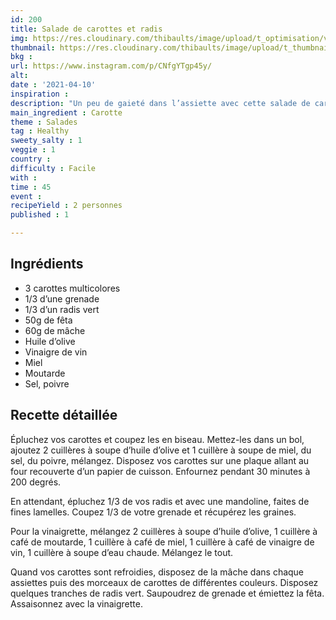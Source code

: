 ```yaml
---
id: 200
title: Salade de carottes et radis
img: https://res.cloudinary.com/thibaults/image/upload/t_optimisation/v1618162849/Recipes/20210410_salade_carottes_radis.jpg
thumbnail: https://res.cloudinary.com/thibaults/image/upload/t_thumbnail_josie/v1618162849/Recipes/20210410_salade_carottes_radis.jpg
bkg : 
url: https://www.instagram.com/p/CNfgYTgp45y/
alt: 
date : '2021-04-10'
inspiration : 
description: "Un peu de gaieté dans l’assiette avec cette salade de carottes multicolores et de radis vert."
main_ingredient : Carotte
theme : Salades
tag : Healthy
sweety_salty : 1
veggie : 1
country : 
difficulty : Facile
with : 
time : 45
event : 
recipeYield : 2 personnes
published : 1

---
```


## Ingrédients
 - 3 carottes multicolores
 - 1/3 d’une grenade
 - 1/3 d’un radis vert
 - 50g de fêta
 - 60g de mâche
 - Huile d’olive
 - Vinaigre de vin
 - Miel
 - Moutarde
 - Sel, poivre

## Recette détaillée
Épluchez vos carottes et coupez les en biseau. Mettez-les dans un bol, ajoutez 2 cuillères à soupe d’huile d’olive et 1 cuillère à soupe de miel, du sel, du poivre, mélangez. Disposez vos carottes sur une plaque allant au four recouverte d’un papier de cuisson. Enfournez pendant 30 minutes à 200 degrés.

En attendant, épluchez 1/3 de vos radis et avec une mandoline, faites de fines lamelles. Coupez 1/3 de votre grenade et récupérez les graines.

Pour la vinaigrette, mélangez 2 cuillères à soupe d’huile d’olive, 1 cuillère à café de moutarde, 1 cuillère à café de miel, 1 cuillère à café de vinaigre de vin, 1 cuillère à soupe d’eau chaude. Mélangez le tout.

Quand vos carottes sont refroidies, disposez de la mâche dans chaque assiettes puis des morceaux de carottes de différentes couleurs. Disposez quelques tranches de radis vert. Saupoudrez de grenade et émiettez la fêta. Assaisonnez avec la vinaigrette.